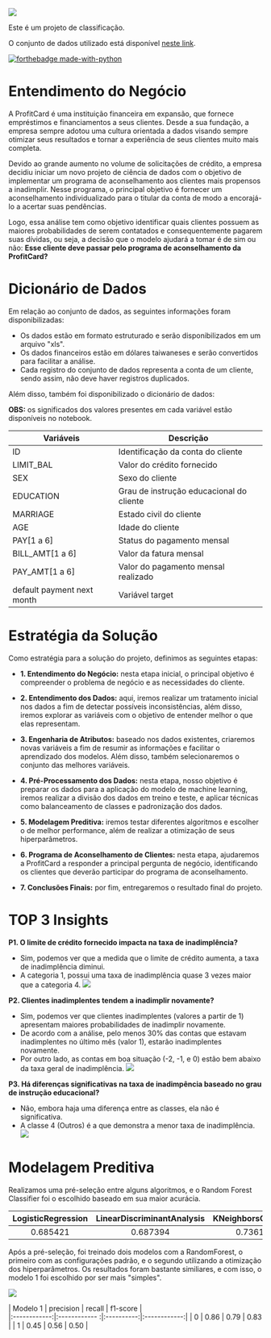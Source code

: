 ![](figures/ProfitCard.png)

Este é um projeto de classificação.  

O conjunto de dados utilizado está disponível [neste link](https://archive.ics.uci.edu/ml/datasets/default+of+credit+card+clients). 

[![forthebadge made-with-python](http://ForTheBadge.com/images/badges/made-with-python.svg)](https://www.python.org/)

# Entendimento do Negócio

A ProfitCard é uma instituição financeira em expansão, que fornece empréstimos e financiamentos a seus clientes. Desde a sua fundação, a empresa sempre adotou uma cultura orientada a dados visando sempre otimizar seus resultados e tornar a experiência de seus clientes muito mais completa.

Devido ao grande aumento no volume de solicitações de crédito, a empresa decidiu iniciar um novo projeto de ciência de dados com o objetivo de implementar um programa de aconselhamento aos clientes mais propensos a inadimplir. Nesse programa, o principal objetivo é fornecer um aconselhamento individualizado para o titular da conta de modo a encorajá-lo a acertar suas pendências.

Logo, essa análise tem como objetivo identificar quais clientes possuem as maiores probabilidades de serem contatados e consequentemente pagarem suas dívidas, ou seja, a decisão que o modelo ajudará a tomar é de sim ou não: **Esse cliente deve passar pelo programa de aconselhamento da ProfitCard?**

# Dicionário de Dados

Em relação ao conjunto de dados, as seguintes informações foram disponibilizadas:

- Os dados estão em formato estruturado e serão disponibilizados em um arquivo "xls".
- Os dados financeiros estão em dólares taiwaneses e serão convertidos para facilitar a análise.
- Cada registro do conjunto de dados representa a conta de um cliente, sendo assim, não deve haver registros duplicados.

Além disso, também foi disponibilizado o dicionário de dados:

**OBS:** os significados dos valores presentes em cada variável estão disponíveis no notebook.

| Variáveis                        | Descrição                                       | 
| -------------------------------- | ------------------------------------------------| 
| ID                               | Identificação da conta do cliente               | 
| LIMIT_BAL                        | Valor do crédito fornecido                      | 
| SEX                              | Sexo do cliente                                 | 
| EDUCATION                        | Grau de instrução educacional do cliente        | 
| MARRIAGE                         | Estado civil do cliente                         | 
| AGE                              | Idade do cliente                                |            
| PAY[1 a 6]                       | Status do pagamento mensal                      | 
| BILL_AMT[1 a 6]                  | Valor da fatura mensal                          |
| PAY_AMT[1 a 6]                   | Valor do pagamento mensal realizado             |
| default payment next month       | Variável target                                 |

# Estratégia da Solução

Como estratégia para a solução do projeto, definimos as seguintes etapas:

- **1. Entendimento do Negócio:** nesta etapa inicial, o principal objetivo é compreender o problema de negócio e as necessidades do cliente.

- **2. Entendimento dos Dados:** aqui, iremos realizar um tratamento inicial nos dados a fim de detectar possíveis inconsistências, além disso, iremos explorar as variáveis com o objetivo de entender melhor o que elas representam.

- **3. Engenharia de Atributos:** baseado nos dados existentes, criaremos novas variáveis a fim de resumir as informações e facilitar o aprendizado dos modelos. Além disso, também selecionaremos o conjunto das melhores variáveis.

- **4. Pré-Processamento dos Dados:** nesta etapa, nosso objetivo é preparar os dados para a aplicação do modelo de machine learning, iremos realizar a divisão dos dados em treino e teste, e aplicar técnicas como balanceamento de classes e padronização dos dados.

- **5. Modelagem Preditiva:** iremos testar diferentes algoritmos e escolher o de melhor performance, além de realizar a otimização de seus hiperparâmetros.

- **6. Programa de Aconselhamento de Clientes:** nesta etapa, ajudaremos a ProfitCard a responder a principal pergunta de negócio, identificando os clientes que deverão participar do programa de aconselhamento.

- **7. Conclusões Finais:** por fim, entregaremos o resultado final do projeto.

# TOP 3 Insights 

**P1. O limite de crédito fornecido impacta na taxa de inadimplência?**
- Sim, podemos ver que a medida que o limite de crédito aumenta, a taxa de inadimplência diminui.
- A categoria 1, possui uma taxa de inadimplência quase 3 vezes maior que a categoria 4.
![](figures/P1.png)

**P2. Clientes inadimplentes tendem a inadimplir novamente?**
- Sim, podemos ver que clientes inadimplentes (valores a partir de 1) apresentam maiores probabilidades de inadimplir novamente.
- De acordo com a análise, pelo menos 30% das contas que estavam inadimplentes no último mês (valor 1), estarão inadimplentes novamente.
- Por outro lado, as contas em boa situação (-2, -1, e 0) estão bem abaixo da taxa geral de inadimplência.
![](figures/P2.png)

**P3. Há diferenças significativas na taxa de inadimpência baseado no grau de instrução educacional?**
- Não, embora haja uma diferença entre as classes, ela não é significativa.
- A classe 4 (Outros) é a que demonstra a menor taxa de inadimplência.
![](figures/P3.png)

# Modelagem Preditiva

Realizamos uma pré-seleção entre alguns algoritmos, e o Random Forest Classifier foi o escolhido baseado em sua maior acurácia. 

| LogisticRegression   | LinearDiscriminantAnalysis   | KNeighborsClassifier   | DecisionTreeClassifier   | RandomForestClassifier   |
|:--------------------:|:----------------------------:|:----------------------:|:------------------------:|:------------------------:|
| 0.685421	           | 0.687394	                    | 0.736187               | 0.734098                 | 0.803205                 |

Após a pré-seleção, foi treinado dois modelos com a RandomForest, o primeiro com as configurações padrão, e o segundo utilizando a otimização dos hiperparâmetros.
Os resultados foram bastante similiares, e com isso, o modelo 1 foi escolhido por ser mais "simples". 

![](figures/ROC_AUC.png)


| Modelo 1     | precision     | recall     | f1-score     |     
|:------------:|:------------ :|:----------:|:------------:|
| 0       	   | 0.86	         | 0.79       | 0.83         | 
| 1      	     | 0.45          | 0.56       | 0.50         | 


